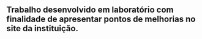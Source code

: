 <h2>Trabalho desenvolvido em laboratório com finalidade de apresentar pontos de melhorias no site da instituição.<h2>
